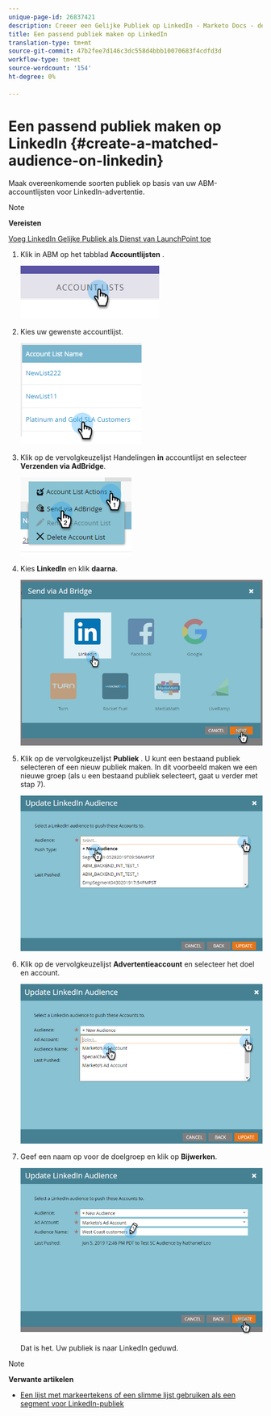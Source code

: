 ```yaml
---
unique-page-id: 26837421
description: Creeer een Gelijke Publiek op LinkedIn - Marketo Docs - de Documentatie van het Product
title: Een passend publiek maken op LinkedIn
translation-type: tm+mt
source-git-commit: 47b2fee7d146c3dc558d4bbb10070683f4cdfd3d
workflow-type: tm+mt
source-wordcount: '154'
ht-degree: 0%

---
```



# Een passend publiek maken op LinkedIn {#create-a-matched-audience-on-linkedin}

Maak overeenkomende soorten publiek op basis van uw ABM-accountlijsten voor LinkedIn-advertentie.

>[!NOTE]
>
>**Vereisten**
>
>[Voeg LinkedIn Gelijke Publiek als Dienst van LaunchPoint toe](http://docs.marketo.com/x/I4Fy)

1. Klik in ABM op het tabblad **Accountlijsten** .

   ![](assets/one-1.png)

1. Kies uw gewenste accountlijst.

   ![](assets/two.png)

1. Klik op de vervolgkeuzelijst Handelingen **in** accountlijst en selecteer **Verzenden via AdBridge**.

   ![](assets/three-1.png)

1. Kies **LinkedIn** en klik **daarna**.

   ![](assets/four-1.png)

1. Klik op de vervolgkeuzelijst **Publiek** . U kunt een bestaand publiek selecteren of een nieuw publiek maken. In dit voorbeeld maken we een nieuwe groep (als u een bestaand publiek selecteert, gaat u verder met stap 7).

   ![](assets/five-1.png)

1. Klik op de vervolgkeuzelijst **Advertentieaccount** en selecteer het doel en account.

   ![](assets/six-1.png)

1. Geef een naam op voor de doelgroep en klik op **Bijwerken**.

   ![](assets/seven.png)

   Dat is het. Uw publiek is naar LinkedIn geduwd.

>[!NOTE]
>
>**Verwante artikelen**
>
>* [Een lijst met markeertekens of een slimme lijst gebruiken als een segment voor LinkedIn-publiek](http://docs.marketo.com/x/NIFy)

>



